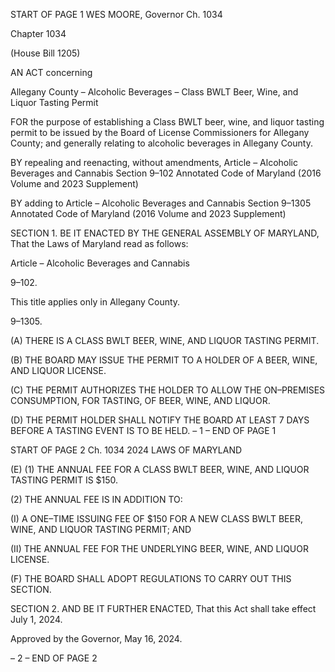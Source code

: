 START OF PAGE 1
WES MOORE, Governor Ch. 1034

Chapter 1034

(House Bill 1205)

AN ACT concerning

Allegany County – Alcoholic Beverages – Class BWLT Beer, Wine, and Liquor
Tasting Permit

FOR the purpose of establishing a Class BWLT beer, wine, and liquor tasting permit to be
issued by the Board of License Commissioners for Allegany County; and generally
relating to alcoholic beverages in Allegany County.

BY repealing and reenacting, without amendments,
Article – Alcoholic Beverages and Cannabis
Section 9–102
Annotated Code of Maryland
(2016 Volume and 2023 Supplement)

BY adding to
Article – Alcoholic Beverages and Cannabis
Section 9–1305
Annotated Code of Maryland
(2016 Volume and 2023 Supplement)

SECTION 1. BE IT ENACTED BY THE GENERAL ASSEMBLY OF MARYLAND,
That the Laws of Maryland read as follows:

Article – Alcoholic Beverages and Cannabis

9–102.

This title applies only in Allegany County.

9–1305.

(A) THERE IS A CLASS BWLT BEER, WINE, AND LIQUOR TASTING PERMIT.

(B) THE BOARD MAY ISSUE THE PERMIT TO A HOLDER OF A BEER, WINE,
AND LIQUOR LICENSE.

(C) THE PERMIT AUTHORIZES THE HOLDER TO ALLOW THE ON–PREMISES
CONSUMPTION, FOR TASTING, OF BEER, WINE, AND LIQUOR.

(D) THE PERMIT HOLDER SHALL NOTIFY THE BOARD AT LEAST 7 DAYS
BEFORE A TASTING EVENT IS TO BE HELD.
– 1 –
END OF PAGE 1

START OF PAGE 2
Ch. 1034 2024 LAWS OF MARYLAND

(E) (1) THE ANNUAL FEE FOR A CLASS BWLT BEER, WINE, AND LIQUOR
TASTING PERMIT IS $150.

(2) THE ANNUAL FEE IS IN ADDITION TO:

(I) A ONE–TIME ISSUING FEE OF $150 FOR A NEW CLASS BWLT
BEER, WINE, AND LIQUOR TASTING PERMIT; AND

(II) THE ANNUAL FEE FOR THE UNDERLYING BEER, WINE, AND
LIQUOR LICENSE.

(F) THE BOARD SHALL ADOPT REGULATIONS TO CARRY OUT THIS SECTION.

SECTION 2. AND BE IT FURTHER ENACTED, That this Act shall take effect July
1, 2024.

Approved by the Governor, May 16, 2024.

– 2 –
END OF PAGE 2